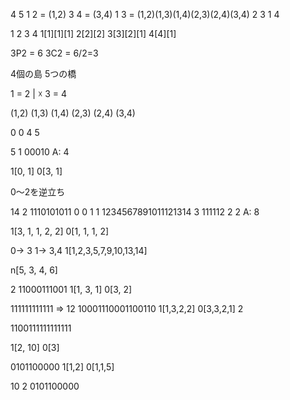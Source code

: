 4 5
1 2 = (1,2)
3 4 = (3,4)
1 3 = (1,2)(1,3)(1,4)(2,3)(2,4)(3,4)
2 3
1 4

  1  2  3  4
1[1][1][1]
2[2][2]
3[3][2][1]
4[4][1]




3P2 = 6
3C2 = 6/2=3

4個の島
5つの橋

1 = 2
| ☓
3 = 4

(1,2)
(1,3)
(1,4)
(2,3)
(2,4)
(3,4)

0
0
4
5

5 1
00010
A: 4

1[0, 1]
0[3, 1]


0〜2を逆立ち

14 2
1110101011 0 0 1 1
1234567891011121314
3  111112 2 2 
A: 8

1[3, 1, 1, 2, 2]
0[1, 1, 1, 2]

0-> 3
1-> 3,4
1[1,2,3,5,7,9,10,13,14]

n[5, 3, 4, 6]

2
11000111001
1[1, 3, 1]
0[3, 2]

111111111111 => 12
10001110001100110
1[1,3,2,2]
0[3,3,2,1]
2

1100111111111111

1[2, 10]
0[3]

0101100000
1[1,2]
0[1,1,5]

10 2
0101100000